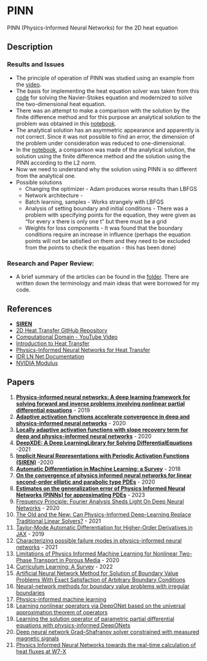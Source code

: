# PINN
 PINN (Physics-Informed Neural Networks) for the 2D heat equation

## Description

### Results and Issues
   - The principle of operation of PINN was studied using an example from the [video](https://www.youtube.com/watch?v=G_hIppUWcsc&ab_channel=JousefMuradLITE).
   - The basis for implementing the heat equation solver was taken from this [code](https://github.com/Samson-Mano/2D_Heat_transfer) for solving the Navier-Stokes equation and modernized to solve the two-dimensional heat equation.
   - There was an attempt to make a comparison with the solution by the finite difference method and for this purpose an analytical solution to the problem was obtained in this [notebook](OscillatorAndHeat.ipynb).
   - The analytical solution has an asymmetric appearance and apparently is not correct. Since it was not possible to find an error, the dimension of the problem under consideration was reduced to one-dimensional.
   - In the [notebook](StationaryTest.ipynb), a comparison was made of the analytical solution, the solution using the finite difference method and the solution using the PINN according to the L2 norm.
   - Now we need to understand why the solution using PINN is so different from the analytical one.
   - Possible solutions
     * Changing the optimizer - Adam produces worse results than LBFGS
     * Network architecture - 
     * Batch learning, samples - Works strangely with LBFGS
     * Analysis of setting boundary and initial conditions - There was a problem with specifying points for the equation, they were given as “for every x there is only one t” but there must be a grid
     * Weights for loss components - It was found that the boundary conditions require an increase in influence (perhaps the equation points will not be satisfied on them and they need to be excluded from the points to check the equation - this has been done)
### Research and Paper Review:
   - A brief summary of the articles can be found in the [folder](docs/research/). There are written down the terminology and main ideas that were borrowed for my code.

## References
- [**SIREN**](https://github.com/vsitzmann/siren/tree/master)
- [2D Heat Transfer GitHub Repository](https://github.com/Samson-Mano/2D_Heat_transfer)
- [Computational Domain - YouTube Video](https://www.youtube.com/watch?v=ISp-hq6AH3Q&t=211s&ab_channel=ComputationalDomain)
- [Introduction to Heat Transfer](https://inductiva.ai/blog/article/heat-1-an-introduction)
- [Physics-Informed Neural Networks for Heat Transfer](https://inductiva.ai/blog/article/heat-2-pinn)
- [IDR LN Net Documentation](https://idrlnet.readthedocs.io/en/latest/index.html)
- [NVIDIA Modulus](https://developer.nvidia.com/modulus)

## Papers
1. [**Physics-informed neural networks: A deep learning framework for solving forward and inverse problems involving nonlinear partial differential equations**](https://www.sciencedirect.com/science/article/abs/pii/S0021999118307125) - 2019
2. [**Adaptive activation functions accelerate convergence in deep
and physics-informed neural networks**](https://arxiv.org/pdf/1906.01170.pdf) - 2020
3. [**Locally adaptive activation functions with slope recovery term for deep and physics-informed neural networks**](https://arxiv.org/pdf/1909.12228.pdf) - 2020
4. [**DeepXDE: A Deep LearningLibrary for Solving DifferentialEquations**](https://epubs.siam.org/doi/epdf/10.1137/19M1274067) -2021
5. [**Implicit Neural Representations with Periodic Activation Functions (SIREN)**](https://arxiv.org/abs/2006.09661) -2020
6. [**Automatic Differentiation in Machine Learning: a Survey**](https://arxiv.org/pdf/1502.05767.pdf) - 2018
7. [**On the convergence of physics informed neural networks for linear second-order elliptic and parabolic type PDEs**](https://arxiv.org/pdf/2004.01806.pdf) - 2020
8. [**Estimates on the generalization error of Physics Informed Neural Networks (PINNs) for approximating PDEs**](https://arxiv.org/pdf/2006.16144.pdf) - 2023
9. [Frequency Principle: Fourier Analysis Sheds Light On Deep Neural Networks](https://arxiv.org/pdf/1901.06523.pdf) - 2020
10. [The Old and the New: Can Physics-Informed Deep-Learning Replace Traditional Linear Solvers?](https://arxiv.org/pdf/2103.09655.pdf) - 2021
11. [Taylor-Mode Automatic Differentiation for Higher-Order Derivatives in JAX](https://openreview.net/pdf?id=SkxEF3FNPH) - 2019
12. [Characterizing possible failure modes in physics-informed neural networks](https://arxiv.org/pdf/2109.01050.pdf) - 2021
13. [Limitations of Physics Informed Machine Learning for Nonlinear Two-Phase Transport in Porous Media](https://www.researchgate.net/publication/343111185_Limitations_of_Physics_Informed_Machine_Learning_for_Nonlinear_Two-Phase_Transport_in_Porous_Media) - 2020
14. [Curriculum Learning: A Survey](https://arxiv.org/pdf/2101.10382.pdf) - 2022
15. [Artificial Neural Network Method for Solution of Boundary Value Problems With Exact Satisfaction of Arbitrary Boundary Conditions](https://ieeexplore.ieee.org/stamp/stamp.jsp?tp=&arnumber=5061501)
16. [Neural-network methods for boundary value problems with irregular boundaries](https://ieeexplore.ieee.org/stamp/stamp.jsp?tp=&arnumber=870037)
17. [Physics-informed machine learning](https://www.nature.com/articles/s42254-021-00314-5)
18. [Learning nonlinear operators via DeepONet based on the universal approximation theorem of operators](https://www.nature.com/articles/s42256-021-00302-5)
19. [Learning the solution operator of parametric partial differential equations with physics-informed DeepONets](https://www.science.org/doi/full/10.1126/sciadv.abi8605)
20. [Deep neural network Grad–Shafranov solver constrained with measured magnetic signals](https://iopscience.iop.org/article/10.1088/1741-4326/ab555f)
21. [Physics Informed Neural Networks towards the real-time calculation of heat fluxes at W7-X](https://www.sciencedirect.com/science/article/pii/S2352179123000406#b0040)